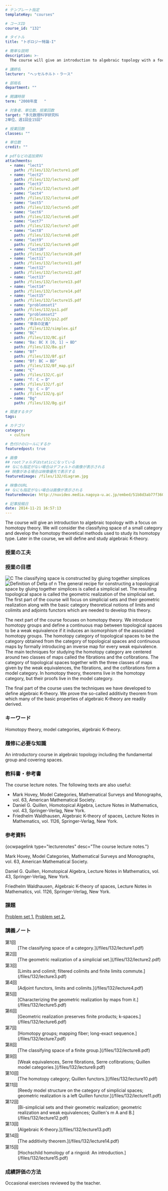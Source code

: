 ```yaml
---
# テンプレート指定
templateKey: "courses"

# コースID
course_id: "132"

# タイトル
title: "トポロジー特論-I"

# 簡単な説明
description: >-
  The course will give an introduction to algebraic topology with a focus on homotopy theory. We will...

# 講師名
lecturer: "ヘッセルホルト・ラース"

# 部局名
department: ""

# 開講時限
term: "2008年度	"

# 対象者、単位数、授業回数
target: "多元数理科学研究科
2単位、週1回全15回"

# 授業回数
classes: ""

# 単位数
credit: ""

# pdfなどの追加資料
attachments: 
  - name: "lect1" 
    path: /files/132/lecture1.pdf
  - name: "lect2" 
    path: /files/132/lecture2.pdf
  - name: "lect3" 
    path: /files/132/lecture3.pdf
  - name: "lect4" 
    path: /files/132/lecture4.pdf
  - name: "lect5" 
    path: /files/132/lecture5.pdf
  - name: "lect6" 
    path: /files/132/lecture6.pdf
  - name: "lect7" 
    path: /files/132/lecture7.pdf
  - name: "lect8" 
    path: /files/132/lecture8.pdf
  - name: "lect9" 
    path: /files/132/lecture9.pdf
  - name: "lect10" 
    path: /files/132/lecture10.pdf
  - name: "lect11" 
    path: /files/132/lecture11.pdf
  - name: "lect12" 
    path: /files/132/lecture12.pdf
  - name: "lect13" 
    path: /files/132/lecture13.pdf
  - name: "lect14" 
    path: /files/132/lecture14.pdf
  - name: "lect15" 
    path: /files/132/lecture15.pdf
  - name: "problemset1" 
    path: /files/132/ps1.pdf
  - name: "problemset2" 
    path: /files/132/ps2.pdf
  - name: "単体の定義" 
    path: /files/132/simplex.gif
  - name: "BC" 
    path: /files/132/BC.gif
  - name: "Ba: BC X [0, 1] → BD" 
    path: /files/132/Ba.gif
  - name: "Bf" 
    path: /files/132/Bf.gif
  - name: "Bf: BC → BD" 
    path: /files/132/Bf_map.gif
  - name: "C" 
    path: /files/132/C.gif
  - name: "f: C → D" 
    path: /files/132/f.gif
  - name: "g: C → D" 
    path: /files/132/g.gif
  - name: "Bg" 
    path: /files/132/Bg.gif

# 関連するタグ
tags:

# カテゴリ
category:
  - culture

# 色付けのロールにするか
featuredpost: true

# 画像
## rootフォルダはstaticになっている
## なにも指定がない場合はデフォルトの画像が表示される
## 映像がある場合は映像優先で表示する
featuredimage: /files/132/diagram.jpg

# 映像のURL
## なにも指定がない場合は画像が表示される
featuredmovie: http://nuvideo.media.nagoya-u.ac.jp/embed/51b8d3ab77f360a4c325c0c682a347666c304d11

# 記事投稿日
date: 2014-11-21 16:57:13
---
```


The course will give an introduction to algebraic topology with a focus on homotopy theory. We will consider the classifying space of a small category and develop the homotopy theoretical methods used to study its homotopy type. Later in the course, we will define and study algebraic <span class="i">K</span>-theory.

### 授業の工夫



### 授業の目標

![C](/files/132/C.gif) 
The classifying space is constructed by gluing together simplices
![Definition of Delta of n](/files/132/simplex.gif) The general recipe for constructing a topological space by gluing together simplices is called a simplicial set. The resulting topological space is called the geometric realization of the simplicial set. The first part of the course will focus on simplicial sets and their geometric realization along with the basic category theoretical notions of limits and colimits and adjoints functors which are needed to develop this theory.

The next part of the course focuses on homotopy theory. We introduce homotopy groups and define a continuous map between topological spaces to be a <span class="i">weak equivalence</span> if it induces an isomorphism of the associated homotopy groups. The <span class="i">homotopy category</span> of topological spaces to be the category obtained from the category of topological spaces and continuous maps by formally introducing an inverse map for every weak equivalence. The main techniques for studying the homotopy category are centered around two classes of maps called the <span class="i">fibrations</span> and the <span class="i">cofibrations</span>. The category of topological spaces together with the three classes of maps given by the weak equivalences, the fibrations, and the cofibrations form a <span class="i">model category</span>. In homotopy theory, theorems live in the homotopy category, but their proofs live in the model category.

The final part of the course uses the techniques we have developed to define algebraic <span class="i">K</span>-theory. We prove the so-called additivity theorem from which many of the basic properties of algebraic <span class="i">K</span>-theory are readily derived.

### キーワード

Homotopy theory, model categories, algebraic <span class="i">K</span>-theory.

### 履修に必要な知識

An introductory course in algebraic topology including the fundamental group and covering spaces.

### 教科書・参考書

The course lecture notes. The following texts are also useful:

* Mark Hovey, <span class="i">Model Categories</span>, Mathematical Surveys and Monographs, vol. 63, American Mathematical Society.
* Daniel G. Quillen, <span class="i">Homotopical Algebra</span>, Lecture Notes in Mathematics, vol. 43, Springer-Verlag, New York.
* Friedhelm Waldhausen, <span class="i">Algebraic K-theory of spaces</span>, Lecture Notes in Mathematics, vol. 1126, Springer-Verlag, New York.

### 参考資料

{ocwpagelink type="lecturenotes" desc="The course lecture notes."}

Mark Hovey, <span class="i">Model Categories</span>, Mathematical Surveys and Monographs, vol. 63, American Mathematical Society.

Daniel G. Quillen, <span class="i">Homotopical Algebra</span>, Lecture Notes in Mathematics, vol. 43, Springer-Verlag, New York.

Friedhelm Waldhausen, <span class="i">Algebraic K-theory of spaces</span>, Lecture Notes in Mathematics, vol. 1126, Springer-Verlag, New York.

### 課題

[Problem set 1.](/files/132/ps1.pdf) 
[Problem set 2.](/files/132/ps2.pdf) 



### 講義ノート

<dl>
<dt>
第1回
</dt>

<dd>
[The classifying space of a category.](/files/132/lecture1.pdf) 
</dd>

<dt>
第2回
</dt>

<dd>
[The geometric realization of a simplicial set.](/files/132/lecture2.pdf) 
</dd>

<dt>
第3回
</dt>

<dd>
[Limits and colimit; filtered colimits and finite limits commute.](/files/132/lecture3.pdf) 
</dd>

<dt>
第4回
</dt>

<dd>
[Adjoint functors, limits and colimits.](/files/132/lecture4.pdf) 
</dd>

<dt>
第5回
</dt>

<dd>
[Characterizing the geometric realization by maps from it.](/files/132/lecture5.pdf) 
</dd>

<dt>
第6回
</dt>

<dd>
[Geometric realization preserves finite products; k-spaces.](/files/132/lecture6.pdf) 
</dd>

<dt>
第7回
</dt>

<dd>
[Homotopy groups; mapping fiber; long-exact sequence.](/files/132/lecture7.pdf) 
</dd>

<dt>
第8回
</dt>

<dd>
[The classifying space of a finite group.](/files/132/lecture8.pdf) 
</dd>

<dt>
第9回
</dt>

<dd>
[Weak equivalences, Serre fibrations, Serre cofibrations; Quillen model categories.](/files/132/lecture9.pdf) 
</dd>

<dt>
第10回
</dt>

<dd>
[The homotopy category; Quillen functors.](/files/132/lecture10.pdf) 
</dd>

<dt>
第11回
</dt>

<dd>
[Reedy model structure on the category of simplicial spaces; geometric realization is a left Quillen functor.](/files/132/lecture11.pdf) 
</dd>

<dt>
第12回
</dt>

<dd>
[Bi-simplicial sets and their geometric realization; geometric realization and weak equivalences; Quillen's m A and B.](/files/132/lecture12.pdf) 
</dd>

<dt>
第13回
</dt>

<dd>
[Algebraic K-theory.](/files/132/lecture13.pdf) 
</dd>

<dt>
第14回
</dt>

<dd>
[The additivity theorem.](/files/132/lecture14.pdf) 
</dd>

<dt>
第15回
</dt>

<dd>
[Hochschild homology of a ringoid: An introduction.](/files/132/lecture15.pdf) 
</dd>
</dl>



### 成績評価の方法

Occasional exercises reviewed by the teacher.

